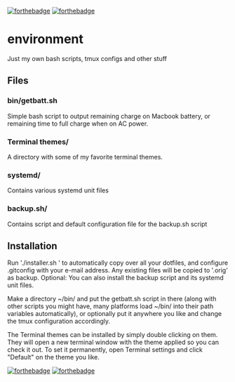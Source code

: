 [![forthebadge](https://forthebadge.com/images/badges/approved-by-veridian-dynamics.svg)](https://forthebadge.com) [![forthebadge](https://forthebadge.com/images/badges/built-with-resentment.svg)](https://forthebadge.com)

# environment
Just my own bash scripts, tmux configs and other stuff

## Files

### bin/getbatt.sh
Simple bash script to output remaining charge on Macbook battery, or remaining time to full charge when on AC power.

### Terminal themes/
A directory with some of my favorite terminal themes.

### systemd/
Contains various systemd unit files

### backup.sh/
Contains script and default configuration file for the backup.sh script

## Installation
Run './installer.sh <e-mail>' to automatically copy over all your dotfiles, and configure .gitconfig with your e-mail address. Any existing files will be copied to '.orig<filename>' as backup.
Optional: You can also install the backup script and its systemd unit files.

Make a directory ~/bin/ and put the getbatt.sh script in there (along with other scripts you might have, many platforms load ~/bin/ into their path variables automatically), or optionally put it anywhere you like and change the tmux configuration accordingly.

The Terminal themes can be installed by simply double clicking on them. They will open a new terminal window with the theme applied so you can check it out. To set it permanently, open Terminal settings and click "Default" on the theme you like.

[![forthebadge](https://forthebadge.com/images/badges/just-plain-nasty.svg)](https://forthebadge.com) [![forthebadge](https://forthebadge.com/images/badges/winter-is-coming.svg)](https://forthebadge.com)
